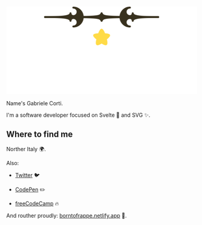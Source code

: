 ![Hi there 👋🏻](./hi-there.svg)

Name's Gabriele Corti.

I'm a software developer focused on Svelte 🧡 and SVG ✨.

## Where to find me

Norther Italy 🌍.

Also:

- [Twitter](https://twitter.com/borntofrappe) 🐦

- [CodePen](https://codepen.io/borntofrappe) ✏️

- [freeCodeCamp](https://www.freecodecamp.org/borntofrappe) 🔥

And routher proudly: [borntofrappe.netlify.app](https://borntofrappe.netlify.app/) 🙌.

